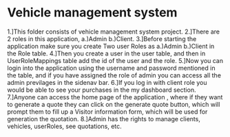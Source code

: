 # Vehicle management system

1.]This folder consists of vehicle management system project.
2.]There are 2 roles in this application, a.)Admin b.)Client.
3.]Before starting the application make sure you create Two user Roles as a.)Admin b.)Client in the Role table.
4.]Then you create a user in the user table, and then in UserRoleMappings table add the id of the user and the role.
5.]Now you can login into the application using the username and password mentioned in the table, and if you have assigned the role of admin you can access all the admin previlages in the sidenav bar.
6.]If you log in with client role you would be able to see your purchases in the my dashboard section.
7.]Anyone can access the home page of the application , where if they want to generate a quote they can click on the generate quote button, which will prompt them to fill up a Visitor information form, which will be used for generation the quotation.
8.]Admin has the rights to manage clients, vehicles, userRoles, see quotations, etc.